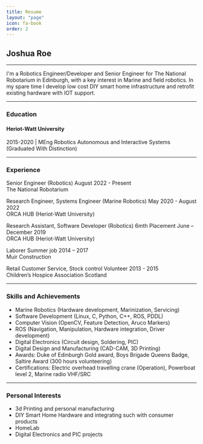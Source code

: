 ```yaml
---
title: Resume
layout: "page"
icon: fa-book
order: 2
---
```


## Joshua Roe

---
I'm a Robotics Engineer/Developer and Senior Engineer for The National Robotarium in Edinburgh, with a key interest in Marine and field robotics. In my spare time I develop low cost DIY smart home infrastructure and retrofit existing hardware with IOT support.

---
### Education
#### Heriot-Watt University
2015-2020 | MEng Robotics Autonomous and Interactive Systems (Graduated With Distinction)

---
### Experience
Senior Engineer (Robotics) August 2022 - Present<br>
The National Robotarium

Research Engineer, Systems Engineer (Marine Robotics) May 2020 - August 2022<br>
ORCA HUB (Heriot-Watt University)

Research Assistant, Software Developer (Robotics) 6mth Placement June – December 2019<br>
ORCA HUB (Heriot-Watt University)

Laborer Summer job 2014 – 2017<br>
Muir Construction

Retail Customer Service, Stock control Volunteer 2013 - 2015<br>
Children’s Hospice Association Scotland

---
### Skills and Achievements
- Marine Robotics (Hardware development, Marinization, Servicing)
- Software Development (Linux, C, Python, C++, ROS, PDDL)
- Computer Vision (OpenCV, Feature Detection, Aruco Markers)
- ROS (Navigation, Manipulation, Hardware integration, Driver development)
- Digital Electronics (Circuit design, Soldering, PIC)
- Digital Design and Manufacturing (CAD-CAM, 3D Printing)
- Awards: Duke of Edinburgh Gold award, Boys Brigade Queens Badge, Saltire Award (300 hours volunteering)
- Certifications: Electric overhead travelling crane (Operation), Powerboat level 2, Marine radio VHF/SRC

---
### Personal Interests
- 3d Printing and personal manufacturing
- DIY Smart Home Hardware and integrating such with consumer products
- HomeLab
- Digital Electronics and PIC projects